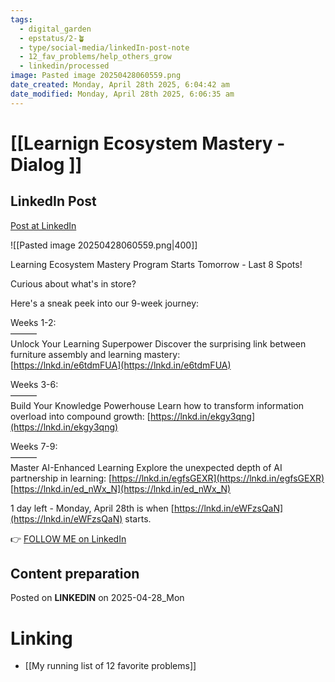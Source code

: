 ```yaml
---
tags:
  - digital_garden
  - epstatus/2-🪴
  - type/social-media/linkedIn-post-note
  - 12_fav_problems/help_others_grow
  - linkedin/processed
image: Pasted image 20250428060559.png
date_created: Monday, April 28th 2025, 6:04:42 am
date_modified: Monday, April 28th 2025, 6:06:35 am
---
```

# [[Learnign Ecosystem Mastery - Dialog ]]
## LinkedIn Post
[Post at LinkedIn](https://www.linkedin.com/posts/sebastiankamilli_learning-ecosystem-mastery-program-starts-activity-7322147266650165248-_i9K?utm_source=share&utm_medium=member_desktop&rcm=ACoAAA1M1pkBgWCYPhT45EpfLiHzViQqRWNCIv4)

![[Pasted image 20250428060559.png|400]]

Learning Ecosystem Mastery Program Starts Tomorrow - Last 8 Spots!  
  
Curious about what's in store?  
  
Here's a sneak peek into our 9-week journey:  
  
Weeks 1-2:  
———  
Unlock Your Learning Superpower Discover the surprising link between furniture assembly and learning mastery:  
[https://lnkd.in/e6tdmFUA](https://lnkd.in/e6tdmFUA)  
  
Weeks 3-6:  
———  
Build Your Knowledge Powerhouse Learn how to transform information overload into compound growth: [https://lnkd.in/ekgy3qng](https://lnkd.in/ekgy3qng)  
  
Weeks 7-9:  
———  
Master AI-Enhanced Learning Explore the unexpected depth of AI partnership in learning: [https://lnkd.in/egfsGEXR](https://lnkd.in/egfsGEXR) [https://lnkd.in/ed_nWx_N](https://lnkd.in/ed_nWx_N)  

1 day left - Monday, April 28th is when [https://lnkd.in/eWFzsQaN](https://lnkd.in/eWFzsQaN) starts.

👉 [FOLLOW ME on LinkedIn](https://www.linkedin.com/comm/mynetwork/discovery-see-all?usecase=PEOPLE_FOLLOWS&followMember=sebastiankamilli)

## Content preparation

Posted on **LINKEDIN** on 2025-04-28_Mon
# Linking
+ [[My running list of 12 favorite problems]]
